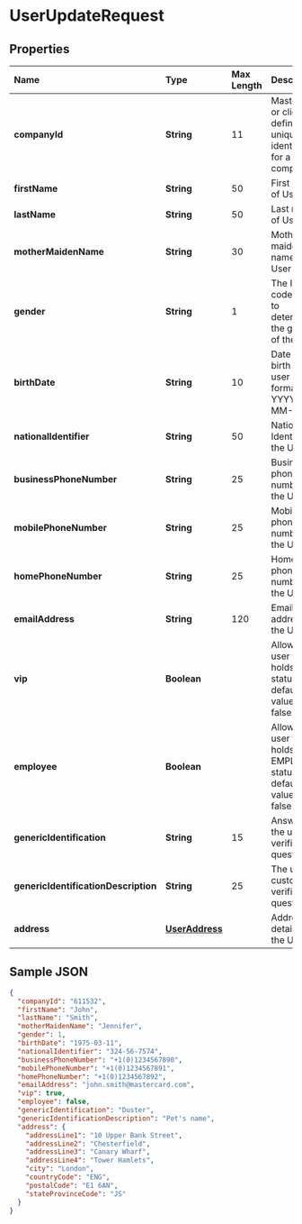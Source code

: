 # UserUpdateRequest

## Properties <a name="properties"></a>

| Name | Type | Max Length | Description | Notes |
| :--- | :--- | :--------- | :---------- | :---- |
| **companyId** | **String** | 11 | Mastercard or client defined unique identifier for a company ||
| **firstName** | **String** | 50 | First name of User | [optional] |
| **lastName** | **String** | 50 | Last name of User | [optional] |
| **motherMaidenName** | **String** | 30 | Mother maiden name of User | [optional] |
| **gender** | **String** | 1 | The ISO code used to determine the gender of the User | [optional] |
| **birthDate** | **String** | 10 | Date of birth of user in the format YYYY-MM-DD | [optional] |
| **nationalIdentifier** | **String** | 50 | National Identifier of the User | [optional] |
| **businessPhoneNumber** | **String** | 25 | Business phone number of the User | [optional] |
| **mobilePhoneNumber** | **String** | 25 | Mobile phone number of the User | [optional] |
| **homePhoneNumber** | **String** | 25 | Home phone number of the User | [optional] |
| **emailAddress** | **String** | 120 | Email address of the User | [optional] |
| **vip** | **Boolean** | | Allows the user to holds VIP status, default value is false | [optional] |
| **employee** | **Boolean** | | Allows the user to holds EMPLOYEE status, default value is false | [optional] |
| **genericIdentification** | **String** | 15 | Answer to the user’s verification question | [optional] |
| **genericIdentificationDescription** | **String** | 25 | The user’s custom verification question | [optional] |
| **address** | [**UserAddress**](UserAddress.md) | | Address details of the User | [optional] |

## Sample JSON

```json
{
  "companyId": "611532",
  "firstName": "John",
  "lastName": "Smith",
  "motherMaidenName": "Jennifer",
  "gender": 1,
  "birthDate": "1975-03-11",
  "nationalIdentifier": "324-56-7574",
  "businessPhoneNumber": "+1(0)1234567890",
  "mobilePhoneNumber": "+1(0)1234567891",
  "homePhoneNumber": "+1(0)1234567892",
  "emailAddress": "john.smith@mastercard.com",
  "vip": true,
  "employee": false,
  "genericIdentification": "Duster",
  "genericIdentificationDescription": "Pet's name",
  "address": {
    "addressLine1": "10 Upper Bank Street",
    "addressLine2": "Chesterfield",
    "addressLine3": "Canary Wharf",
    "addressLine4": "Tower Hamlets",
    "city": "London",
    "countryCode": "ENG",
    "postalCode": "E1 6AN",
    "stateProvinceCode": "JS"
  }
}
```
